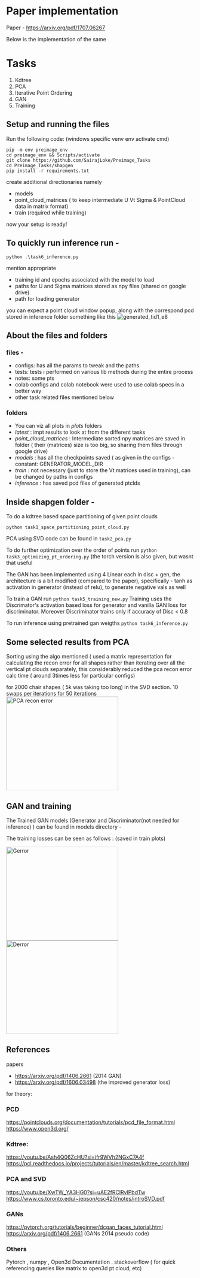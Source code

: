 # Paper implementation 
Paper - https://arxiv.org/pdf/1707.06267

Below is the implementation of the same
# Tasks
1. Kdtree
2. PCA
3. Iterative Point Ordering
4. GAN
5. Training


## Setup and running the files

Run the following code: (windows specific venv env activate cmd) 
 ```
 pip -m env preimage_env
 cd preimage_env && Scripts/activate
 git clone https://github.com/SairajLoke/Preimage_Tasks
 cd Preimage_Tasks/shapgen
 pip install -r requirements.txt
 ```
create additional directionaries namely
- models
- point_cloud_matrices  ( to keep intermediate U Vt Sigma & PointCloud data in matrix format)
- train (required while training)

 now your setup is ready! 

 ## To quickly run inference run -
 `python .\task6_inference.py`
 
 mention appropriate 
 - training id and epochs associated with the model to load
 - paths for U and Sigma matrices stored as npy files (shared on google drive)
 - path for loading generator

you can expect a point cloud window popup, along with the correspond pcd stored in inference folder
something like this
![generated_tid1_e8](https://github.com/SairajLoke/Preimage_Tasks/assets/104747561/146f6422-ce28-4468-bb6c-961a08e2d857)

 
 ## About the files and folders

 ### files - 
 - configs:  has all the params to tweak and the paths
 - tests: tests i performed on various lib methods during the entire process
- notes: some pts
 - colab configs and colab notebook were used to use colab specs in a better way
 - other task related files mentioned below
   
### folders
 - You can viz all plots in *plots* folders
 - *latest* : impt results to look at from the different tasks
 - *point_cloud_matrices* : Intermediate sorted npy matrices are saved in folder 
                            ( their (matrices) size is too big, so sharing them files through google drive)
 - *models* : has all the checkpoints saved ( as given in the configs - constant: GENERATOR_MODEL_DIR
 - *train* : not necessary (just to store the Vt matrices used in training), can be changed by paths in configs
 - *inference* : has saved pcd files of generated ptclds


## Inside shapgen folder - 
 To do a kdtree based space partitioning of given point clouds
 
 `
 python task1_space_partitioning_point_cloud.py
 `
 
PCA using SVD code can be found in `task2_pca.py` 

To do further optimization over the order of points run
 `
 python task3_optimizing_pt_ordering.py
 `
(the torch version is also given, but wasnt that useful

The GAN has been implemented using 4 Linear each in disc + gen,
the architecture is a bit modified (compared to the paper),
specifically - 
 tanh as activation in generator (instead of relu), to generate negative vals as well

To train a GAN run
`
python task5_training_new.py
`
Training uses the Discrimator's activation based loss for generator and vanilla GAN loss for discriminator.
Moreover Discriminator trains only if accuracy of Disc < 0.8

To run inference using pretrained gan weigths
`python task6_inference.py`


## Some selected results from PCA

Sorting using the algo mentioned ( used a matrix representation for calculating the recon error for all shapes rather than iterating over all the vertical pt clouds separately, this considerably reduced the pca recon error calc time ( around 3times less for particular configs)

for 2000 chair shapes ( 5k was taking too long) in the SVD section.
10 swaps per iterations for 50 iterations
<img src="https://github.com/SairajLoke/Preimage_Tasks/assets/104747561/c231f0f3-1e60-4e35-8685-8356a69f3fb2" alt="PCA recon error" width="300" height="250"/>


## GAN and training 
The Trained GAN models (Generator and Discriminator(not needed for inference) ) can be found in models directory -

The training losses can be seen as follows : (saved in train plots)

<img src="https://github.com/SairajLoke/Preimage_Tasks/assets/104747561/f0d193cc-b033-46b9-925a-012c7f249901" alt="Gerror" width="300" height="250"/>
<img src="https://github.com/SairajLoke/Preimage_Tasks/assets/104747561/ad2a2a06-9be5-437b-9667-3d105d9575cb" alt="Derror" width="300" height="250"/>


## References

papers
- https://arxiv.org/pdf/1406.2661 (2014 GAN)
- https://arxiv.org/pdf/1606.03498 (the improved generator loss)

for theory:
### PCD
https://pointclouds.org/documentation/tutorials/pcd_file_format.html
https://www.open3d.org/

### Kdtree:
https://youtu.be/Ash4Q06ZcHU?si=ifr9WVh2NGxC7A4f
https://pcl.readthedocs.io/projects/tutorials/en/master/kdtree_search.html

### PCA and SVD
https://youtu.be/XwTW_YA3HG0?si=uAE2fRClRvlPbdTw
https://www.cs.toronto.edu/~jepson/csc420/notes/introSVD.pdf 

### GANs
https://pytorch.org/tutorials/beginner/dcgan_faces_tutorial.html
https://arxiv.org/pdf/1406.2661 (GANs 2014 pseudo code)

### Others

Pytorch , numpy  , Open3d Documentation .
stackoverflow ( for quick referencing queries like matrix to open3d pt cloud, etc) 


